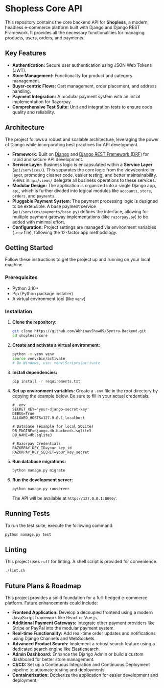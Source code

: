# Shopless Core API

This repository contains the core backend API for **Shopless**, a modern, headless e-commerce platform built with Django and Django REST Framework. It provides all the necessary functionalities for managing products, users, orders, and payments.

## Key Features

- **Authentication:** Secure user authentication using JSON Web Tokens (JWT).
- **Store Management:** Functionality for product and category management.
- **Buyer-centric Flows:** Cart management, order placement, and address handling.
- **Payment Integration:** A modular payment system with an initial implementation for Razorpay.
- **Comprehensive Test Suite:** Unit and integration tests to ensure code quality and reliability.

## Architecture

The project follows a robust and scalable architecture, leveraging the power of Django while incorporating best practices for API development.

- **Framework:** Built on [Django](https://www.djangoproject.com/) and [Django REST Framework (DRF)](https://www.django-rest-framework.org/) for rapid and secure API development.
- **Service Layer:** Business logic is encapsulated within a **Service Layer** (`api/services/`). This separates the core logic from the view/controller layer, promoting cleaner code, easier testing, and better maintainability. Views in `api/views/` delegate all business operations to these services.
- **Modular Design:** The application is organized into a single Django app, `api`, which is further divided into logical modules like `accounts`, `store`, `orders`, and `payments`.
- **Pluggable Payment System:** The payment processing logic is designed to be extensible. A base payment service (`api/services/payments/base.py`) defines the interface, allowing for multiple payment gateway implementations (like `razorpay.py`) to be added with minimal effort.
- **Configuration:** Project settings are managed via environment variables (`.env` file), following the 12-factor app methodology.

## Getting Started

Follow these instructions to get the project up and running on your local machine.

### Prerequisites

- Python 3.10+
- Pip (Python package installer)
- A virtual environment tool (like `venv`)

### Installation

1.  **Clone the repository:**
    ```bash
    git clone https://github.com/AbhinavShaw09/Syntra-Backend.git
    cd shopless/core
    ```

2.  **Create and activate a virtual environment:**
    ```bash
    python -m venv venv
    source venv/bin/activate
    # On Windows, use: venv\Scripts\activate
    ```

3.  **Install dependencies:**
    ```bash
    pip install -r requirements.txt
    ```

4.  **Set up environment variables:**
    Create a `.env` file in the root directory by copying the example below. Be sure to fill in your actual credentials.

    ```env
    # .env
    SECRET_KEY='your-django-secret-key'
    DEBUG=True
    ALLOWED_HOSTS=127.0.0.1,localhost

    # Database (example for local SQLite)
    DB_ENGINE=django.db.backends.sqlite3
    DB_NAME=db.sqlite3

    # Razorpay Credentials
    RAZORPAY_KEY_ID=your_key_id
    RAZORPAY_KEY_SECRET=your_key_secret
    ```

5.  **Run database migrations:**
    ```bash
    python manage.py migrate
    ```

6.  **Run the development server:**
    ```bash
    python manage.py runserver
    ```
    The API will be available at `http://127.0.0.1:8000/`.

## Running Tests

To run the test suite, execute the following command:

```bash
python manage.py test
```

## Linting

This project uses `ruff` for linting. A shell script is provided for convenience.

```bash
./lint.sh
```

## Future Plans & Roadmap

This project provides a solid foundation for a full-fledged e-commerce platform. Future enhancements could include:

-   **Frontend Application:** Develop a decoupled frontend using a modern JavaScript framework like React or Vue.js.
-   **Additional Payment Gateways:** Integrate other payment providers like Stripe or PayPal into the modular payment system.
-   **Real-time Functionality:** Add real-time order updates and notifications using Django Channels and WebSockets.
-   **Advanced Product Search:** Implement a robust search feature using a dedicated search engine like Elasticsearch.
-   **Admin Dashboard:** Enhance the Django Admin or build a custom dashboard for better store management.
-   **CI/CD:** Set up a Continuous Integration and Continuous Deployment pipeline to automate testing and deployments.
-   **Containerization:** Dockerize the application for easier development and deployment.
